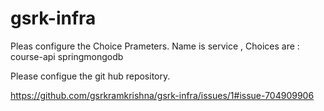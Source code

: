 # gsrk-infra

Pleas configure the Choice Prameters.
Name is service ,
Choices are : course-api
              springmongodb

Please configue the git hub repository.

https://github.com/gsrkramkrishna/gsrk-infra/issues/1#issue-704909906
